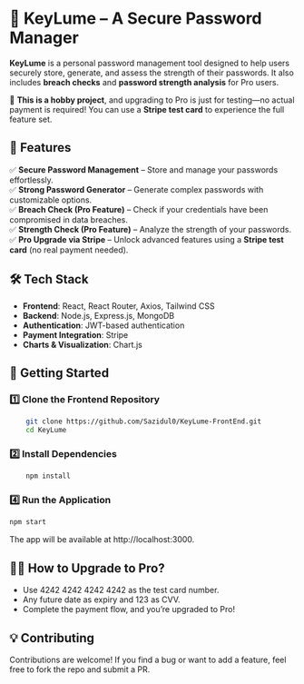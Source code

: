 # 🔐 KeyLume – A Secure Password Manager  

**KeyLume** is a personal password management tool designed to help users securely store, generate, and assess the strength of their passwords. It also includes **breach checks** and **password strength analysis** for Pro users.  

🚀 **This is a hobby project**, and upgrading to Pro is just for testing—no actual payment is required! You can use a **Stripe test card** to experience the full feature set.  

## 🌟 Features  

✅ **Secure Password Management** – Store and manage your passwords effortlessly.  
✅ **Strong Password Generator** – Generate complex passwords with customizable options.  
✅ **Breach Check (Pro Feature)** – Check if your credentials have been compromised in data breaches.  
✅ **Strength Check (Pro Feature)** – Analyze the strength of your passwords.  
✅ **Pro Upgrade via Stripe** – Unlock advanced features using a **Stripe test card** (no real payment needed).  


## 🛠️ Tech Stack  

- **Frontend**: React, React Router, Axios, Tailwind CSS  
- **Backend**: Node.js, Express.js, MongoDB  
- **Authentication**: JWT-based authentication  
- **Payment Integration**: Stripe  
- **Charts & Visualization**: Chart.js  

## 🚀 Getting Started  

### 1️⃣ Clone the Frontend Repository  
```bash
    git clone https://github.com/Sazidul0/KeyLume-FrontEnd.git
    cd KeyLume
```

### 2️⃣ Install Dependencies
```bash
    npm install
```

### 4️⃣ Run the Application
```bash
npm start
```

The app will be available at http://localhost:3000.

## 🧑‍💻 How to Upgrade to Pro?
 - Use 4242 4242 4242 4242 as the test card number.
 - Any future date as expiry and 123 as CVV.
 - Complete the payment flow, and you’re upgraded to Pro!


 ## 💡 Contributing
Contributions are welcome! If you find a bug or want to add a feature, feel free to fork the repo and submit a PR.